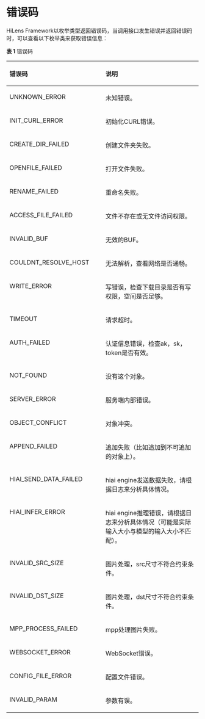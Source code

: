# 错误码<a name="hilens_05_0036"></a>

HiLens Framework以枚举类型返回错误码，当调用接口发生错误并返回错误码时，可以查看以下枚举类来获取错误信息：

**表 1**  错误码

<a name="table45182715197"></a>
<table><thead align="left"><tr id="row1653427161912"><th class="cellrowborder" valign="top" width="50%" id="mcps1.2.3.1.1"><p id="p9531271198"><a name="p9531271198"></a><a name="p9531271198"></a>错误码</p>
</th>
<th class="cellrowborder" valign="top" width="50%" id="mcps1.2.3.1.2"><p id="p1953327111920"><a name="p1953327111920"></a><a name="p1953327111920"></a>说明</p>
</th>
</tr>
</thead>
<tbody><tr id="row105392781911"><td class="cellrowborder" valign="top" width="50%" headers="mcps1.2.3.1.1 "><p id="p14891151115205"><a name="p14891151115205"></a><a name="p14891151115205"></a>UNKNOWN_ERROR</p>
</td>
<td class="cellrowborder" valign="top" width="50%" headers="mcps1.2.3.1.2 "><p id="p145332716199"><a name="p145332716199"></a><a name="p145332716199"></a>未知错误。</p>
</td>
</tr>
<tr id="row17536277191"><td class="cellrowborder" valign="top" width="50%" headers="mcps1.2.3.1.1 "><p id="p105442711194"><a name="p105442711194"></a><a name="p105442711194"></a>INIT_CURL_ERROR</p>
</td>
<td class="cellrowborder" valign="top" width="50%" headers="mcps1.2.3.1.2 "><p id="p14547278197"><a name="p14547278197"></a><a name="p14547278197"></a>初始化CURL错误。</p>
</td>
</tr>
<tr id="row4541827121912"><td class="cellrowborder" valign="top" width="50%" headers="mcps1.2.3.1.1 "><p id="p8548277194"><a name="p8548277194"></a><a name="p8548277194"></a>CREATE_DIR_FAILED</p>
</td>
<td class="cellrowborder" valign="top" width="50%" headers="mcps1.2.3.1.2 "><p id="p1541727121916"><a name="p1541727121916"></a><a name="p1541727121916"></a>创建文件夹失败。</p>
</td>
</tr>
<tr id="row125412791917"><td class="cellrowborder" valign="top" width="50%" headers="mcps1.2.3.1.1 "><p id="p55452713195"><a name="p55452713195"></a><a name="p55452713195"></a>OPENFILE_FAILED</p>
</td>
<td class="cellrowborder" valign="top" width="50%" headers="mcps1.2.3.1.2 "><p id="p17541727201918"><a name="p17541727201918"></a><a name="p17541727201918"></a>打开文件失败。</p>
</td>
</tr>
<tr id="row25422791913"><td class="cellrowborder" valign="top" width="50%" headers="mcps1.2.3.1.1 "><p id="p154172719196"><a name="p154172719196"></a><a name="p154172719196"></a>RENAME_FAILED</p>
</td>
<td class="cellrowborder" valign="top" width="50%" headers="mcps1.2.3.1.2 "><p id="p0541527101915"><a name="p0541527101915"></a><a name="p0541527101915"></a>重命名失败。</p>
</td>
</tr>
<tr id="row25413279195"><td class="cellrowborder" valign="top" width="50%" headers="mcps1.2.3.1.1 "><p id="p175422713192"><a name="p175422713192"></a><a name="p175422713192"></a>ACCESS_FILE_FAILED</p>
</td>
<td class="cellrowborder" valign="top" width="50%" headers="mcps1.2.3.1.2 "><p id="p4541627191910"><a name="p4541627191910"></a><a name="p4541627191910"></a>文件不存在或无文件访问权限。</p>
</td>
</tr>
<tr id="row13541727171915"><td class="cellrowborder" valign="top" width="50%" headers="mcps1.2.3.1.1 "><p id="p654827181919"><a name="p654827181919"></a><a name="p654827181919"></a>INVALID_BUF</p>
</td>
<td class="cellrowborder" valign="top" width="50%" headers="mcps1.2.3.1.2 "><p id="p554182712191"><a name="p554182712191"></a><a name="p554182712191"></a>无效的BUF。</p>
</td>
</tr>
<tr id="row1988019294216"><td class="cellrowborder" valign="top" width="50%" headers="mcps1.2.3.1.1 "><p id="p1088012952117"><a name="p1088012952117"></a><a name="p1088012952117"></a>COULDNT_RESOLVE_HOST</p>
</td>
<td class="cellrowborder" valign="top" width="50%" headers="mcps1.2.3.1.2 "><p id="p1588182922111"><a name="p1588182922111"></a><a name="p1588182922111"></a>无法解析，查看网络是否通畅。</p>
</td>
</tr>
<tr id="row451983202116"><td class="cellrowborder" valign="top" width="50%" headers="mcps1.2.3.1.1 "><p id="p13519163211214"><a name="p13519163211214"></a><a name="p13519163211214"></a>WRITE_ERROR</p>
</td>
<td class="cellrowborder" valign="top" width="50%" headers="mcps1.2.3.1.2 "><p id="p65192320219"><a name="p65192320219"></a><a name="p65192320219"></a>写错误，检查下载目录是否有写权限，空间是否足够。</p>
</td>
</tr>
<tr id="row76882510223"><td class="cellrowborder" valign="top" width="50%" headers="mcps1.2.3.1.1 "><p id="p15686259229"><a name="p15686259229"></a><a name="p15686259229"></a>TIMEOUT</p>
</td>
<td class="cellrowborder" valign="top" width="50%" headers="mcps1.2.3.1.2 "><p id="p1768725102217"><a name="p1768725102217"></a><a name="p1768725102217"></a>请求超时。</p>
</td>
</tr>
<tr id="row3388142762210"><td class="cellrowborder" valign="top" width="50%" headers="mcps1.2.3.1.1 "><p id="p15388142702215"><a name="p15388142702215"></a><a name="p15388142702215"></a>AUTH_FAILED</p>
</td>
<td class="cellrowborder" valign="top" width="50%" headers="mcps1.2.3.1.2 "><p id="p103881127162213"><a name="p103881127162213"></a><a name="p103881127162213"></a>认证信息错误，检查ak，sk，token是否有效。</p>
</td>
</tr>
<tr id="row5881102302319"><td class="cellrowborder" valign="top" width="50%" headers="mcps1.2.3.1.1 "><p id="p2881172313238"><a name="p2881172313238"></a><a name="p2881172313238"></a>NOT_FOUND</p>
</td>
<td class="cellrowborder" valign="top" width="50%" headers="mcps1.2.3.1.2 "><p id="p1988162312315"><a name="p1988162312315"></a><a name="p1988162312315"></a>没有这个对象。</p>
</td>
</tr>
<tr id="row7401102672318"><td class="cellrowborder" valign="top" width="50%" headers="mcps1.2.3.1.1 "><p id="p540102612237"><a name="p540102612237"></a><a name="p540102612237"></a>SERVER_ERROR</p>
</td>
<td class="cellrowborder" valign="top" width="50%" headers="mcps1.2.3.1.2 "><p id="p6401122610238"><a name="p6401122610238"></a><a name="p6401122610238"></a>服务端内部错误。</p>
</td>
</tr>
<tr id="row1238875912235"><td class="cellrowborder" valign="top" width="50%" headers="mcps1.2.3.1.1 "><p id="p138911599237"><a name="p138911599237"></a><a name="p138911599237"></a>OBJECT_CONFLICT</p>
</td>
<td class="cellrowborder" valign="top" width="50%" headers="mcps1.2.3.1.2 "><p id="p1389165917239"><a name="p1389165917239"></a><a name="p1389165917239"></a>对象冲突。</p>
</td>
</tr>
<tr id="row9269222416"><td class="cellrowborder" valign="top" width="50%" headers="mcps1.2.3.1.1 "><p id="p172792122418"><a name="p172792122418"></a><a name="p172792122418"></a>APPEND_FAILED</p>
</td>
<td class="cellrowborder" valign="top" width="50%" headers="mcps1.2.3.1.2 "><p id="p152710214241"><a name="p152710214241"></a><a name="p152710214241"></a>追加失败（比如追加到不可追加的对象上）。</p>
</td>
</tr>
<tr id="row6961117132410"><td class="cellrowborder" valign="top" width="50%" headers="mcps1.2.3.1.1 "><p id="p69711722413"><a name="p69711722413"></a><a name="p69711722413"></a>HIAI_SEND_DATA_FAILED</p>
</td>
<td class="cellrowborder" valign="top" width="50%" headers="mcps1.2.3.1.2 "><p id="p1390561922513"><a name="p1390561922513"></a><a name="p1390561922513"></a>hiai engine发送数据失败，请根据日志来分析具体情况。</p>
</td>
</tr>
<tr id="row1661721962420"><td class="cellrowborder" valign="top" width="50%" headers="mcps1.2.3.1.1 "><p id="p4617181912249"><a name="p4617181912249"></a><a name="p4617181912249"></a>HIAI_INFER_ERROR</p>
</td>
<td class="cellrowborder" valign="top" width="50%" headers="mcps1.2.3.1.2 "><p id="p66171119182414"><a name="p66171119182414"></a><a name="p66171119182414"></a>hiai engine推理错误，请根据日志来分析具体情况（可能是实际输入大小与模型的输入大小不匹配）。</p>
</td>
</tr>
<tr id="row189116211242"><td class="cellrowborder" valign="top" width="50%" headers="mcps1.2.3.1.1 "><p id="p1191113214249"><a name="p1191113214249"></a><a name="p1191113214249"></a>INVALID_SRC_SIZE</p>
</td>
<td class="cellrowborder" valign="top" width="50%" headers="mcps1.2.3.1.2 "><p id="p16911421142415"><a name="p16911421142415"></a><a name="p16911421142415"></a>图片处理，src尺寸不符合约束条件。</p>
</td>
</tr>
<tr id="row11147112411249"><td class="cellrowborder" valign="top" width="50%" headers="mcps1.2.3.1.1 "><p id="p1714762412410"><a name="p1714762412410"></a><a name="p1714762412410"></a>INVALID_DST_SIZE</p>
</td>
<td class="cellrowborder" valign="top" width="50%" headers="mcps1.2.3.1.2 "><p id="p61471324112419"><a name="p61471324112419"></a><a name="p61471324112419"></a>图片处理，dst尺寸不符合约束条件。</p>
</td>
</tr>
<tr id="row1734982762412"><td class="cellrowborder" valign="top" width="50%" headers="mcps1.2.3.1.1 "><p id="p19349172715240"><a name="p19349172715240"></a><a name="p19349172715240"></a>MPP_PROCESS_FAILED</p>
</td>
<td class="cellrowborder" valign="top" width="50%" headers="mcps1.2.3.1.2 "><p id="p134942718248"><a name="p134942718248"></a><a name="p134942718248"></a>mpp处理图片失败。</p>
</td>
</tr>
<tr id="row114263116247"><td class="cellrowborder" valign="top" width="50%" headers="mcps1.2.3.1.1 "><p id="p184219313243"><a name="p184219313243"></a><a name="p184219313243"></a>WEBSOCKET_ERROR</p>
</td>
<td class="cellrowborder" valign="top" width="50%" headers="mcps1.2.3.1.2 "><p id="p174203114241"><a name="p174203114241"></a><a name="p174203114241"></a>WebSocket错误。</p>
</td>
</tr>
<tr id="row61551434142420"><td class="cellrowborder" valign="top" width="50%" headers="mcps1.2.3.1.1 "><p id="p6156183422410"><a name="p6156183422410"></a><a name="p6156183422410"></a>CONFIG_FILE_ERROR</p>
</td>
<td class="cellrowborder" valign="top" width="50%" headers="mcps1.2.3.1.2 "><p id="p15156103412417"><a name="p15156103412417"></a><a name="p15156103412417"></a>配置文件错误。</p>
</td>
</tr>
<tr id="row91091938102420"><td class="cellrowborder" valign="top" width="50%" headers="mcps1.2.3.1.1 "><p id="p141090386246"><a name="p141090386246"></a><a name="p141090386246"></a>INVALID_PARAM</p>
</td>
<td class="cellrowborder" valign="top" width="50%" headers="mcps1.2.3.1.2 "><p id="p181105382249"><a name="p181105382249"></a><a name="p181105382249"></a>参数有误。</p>
</td>
</tr>
</tbody>
</table>

